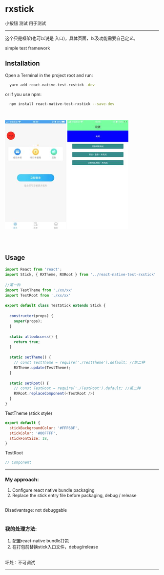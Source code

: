 
# rxstick

小按钮 测试 用于测试

----

这个只是框架(也可以说是 入口)，具体页面，以及功能需要自己定义。


simple test framework

## Installation
Open a Terminal in the project root and run:

```sh
  yarn add react-native-test-rxstick -dev
```
or if you use npm:

```sh
  npm install react-native-test-rxstick --save-dev
```

<br />

![srxboys-stick](https://github.com/RXReactNative/react-native-test-rxstick/blob/master/screen_img/stick.jpg)
![srxboys-detail](https://github.com/RXReactNative/react-native-test-rxstick/blob/master/screen_img/stick-detail.jpeg)

<br /><br />

## Usage
```js
import React from 'react';
import Stick, { RXTheme, RXRoot } from '../react-native-test-rxstick'

//第一种
import TestTheme from './xx/xx'
import TestRoot from './xx/xx'

export default class TestStick extends Stick {

  constructor(props) {
    super(props);
  }

  static allowAccess() {
    return true;
  }

  static setTheme() {
    // const TestTheme = require('./TestTheme').default; //第二种
    RXTheme.update(TestTheme);
  }

  static setRoot() {
    // const TestRoot = require('./TestRoot').default; //第二种
    RXRoot.replaceComponent(<TestRoot />)
  }
}
```

TestTheme (stick style)
```js
export default {
  stickBackgroundColor: '#FFF68F',
  stickColor: '#00FFFF',
  stickFontSize: 18,
}
```


TestRoot
```js
// Component
```

---

### My approach:
1. Configure react native bundle packaging <br />
2. Replace the stick entry file before packaging, debug / release <br />
<br />
Disadvantage: not debuggable <br />

<br />

### 我的处理方法:
1. 配置react-native bundle打包 <br />
2. 在打包前替换stick入口文件，debug/release <br />
<br />
坏处：不可调试
<br />

---